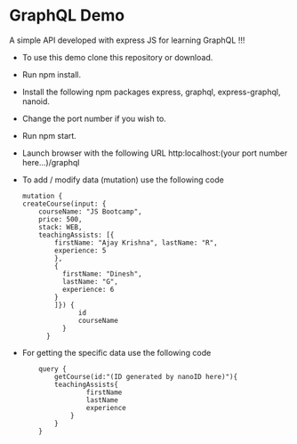 # GraphQL Demo

A simple API developed with express JS for learning GraphQL !!!

- To use this demo clone this repository or download.
- Run npm install.
- Install the following npm packages express, graphql, express-graphql, nanoid.
- Change the port number if you wish to.
- Run npm start.
- Launch browser with the following URL http:localhost:(your port number here...)/graphql
- To add / modify data (mutation) use the following code

  ```
  mutation {
  createCourse(input: {
      courseName: "JS Bootcamp",
      price: 500,
      stack: WEB,
      teachingAssists: [{
          firstName: "Ajay Krishna", lastName: "R",
          experience: 5
          },
          {
            firstName: "Dinesh",
            lastName: "G",
            experience: 6
          }
          ]}) {
                id
                courseName
            }
        }
  ```

* For getting the specific data use the following code

  ```
      query {
          getCourse(id:"(ID generated by nanoID here)"){
          teachingAssists{
                  firstName
                  lastName
                  experience
              }
          }
      }
  ```
